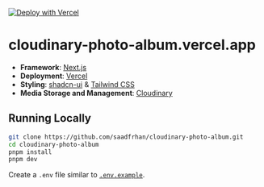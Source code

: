 [![Deploy with Vercel](https://vercel.com/button)](https://vercel.com/new/clone?repository-url=https://github.com/saadfrhan/cloudinary-photo-album/)

# cloudinary-photo-album.vercel.app

- **Framework**: [Next.js](https://nextjs.org/)
- **Deployment**: [Vercel](https://vercel.com/)
- **Styling**: [shadcn-ui](https://ui.shadcn.com/) & [Tailwind CSS](https://tailwindcss.com/)
- **Media Storage and Management**: [Cloudinary](https://cloudinary.com/)

## Running Locally

```bash
git clone https://github.com/saadfrhan/cloudinary-photo-album.git
cd cloudinary-photo-album
pnpm install
pnpm dev
```

Create a `.env` file similar to [`.env.example`](https://github.com/saadfrhan/cloudinary-photo-album/blob/master/.env.example).